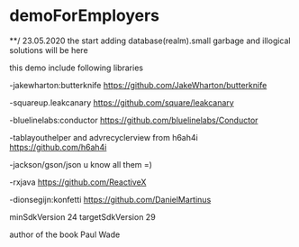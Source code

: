# demoForEmployers
**/
23.05.2020 the start adding database(realm).small garbage and illogical solutions will be here


this demo include following libraries

-jakewharton:butterknife https://github.com/JakeWharton/butterknife

-squareup.leakcanary https://github.com/square/leakcanary

-bluelinelabs:conductor https://github.com/bluelinelabs/Conductor

-tablayouthelper and advrecyclerview from h6ah4i https://github.com/h6ah4i

-jackson/gson/json u know all them =)

-rxjava https://github.com/ReactiveX

-dionsegijn:konfetti https://github.com/DanielMartinus

minSdkVersion 24
targetSdkVersion 29

author of the book Paul Wade

